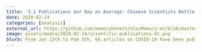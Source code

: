 ```yaml
---
title: '3.1 Publications per Day on Average: Chinese Scientists Battle the Outbreak'
date: 2020-02-14
categories: [analysis]
external_url: https://github.com/memoryhonest/nCovMemory-en/blob/master/docs/2020-02-14/chinese_scientists_battle_the_outbreak.md
image: assets/media/2020-02-14/scientific-publications-01.png
blurb: From Jan 15th to Feb 5th, 66 articles on COVID-19 have been published by scientists in China. This is an average of 3.1 articles per day with the participation of 590 researchers.
---
```

